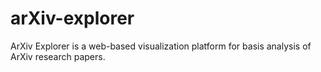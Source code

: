# arXiv-explorer
ArXiv Explorer is a web-based visualization platform for basis analysis of ArXiv research papers.
